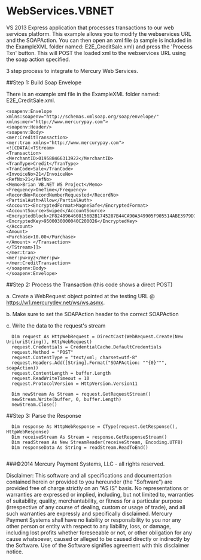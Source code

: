 ﻿WebServices.VBNET
====================

VS 2013 Express application that processes transactions to our web services platform.  This example allows you to modify the webservices URL and the SOAPAction.  You can then open an xml file (a sample is included in the ExampleXML folder named:  E2E_CreditSale.xml) and press the 'Process Txn' button.  This will POST the loaded xml to the webservices URL using the soap action specified.

3 step process to integrate to Mercury Web Services.

##Step 1: Build Soap Envelope

There is an example xml file in the ExampleXML folder named:  E2E_CreditSale.xml.
  
```
<soapenv:Envelope xmlns:soapenv="http://schemas.xmlsoap.org/soap/envelope/" xmlns:mer="http://www.mercurypay.com">
<soapenv:Header/>
<soapenv:Body>
<mer:CreditTransaction>
<mer:tran xmlns="http://www.mercurypay.com">
<![CDATA[<TStream> 
<Transaction> 
<MerchantID>019588466313922</MerchantID> 
<TranType>Credit</TranType> 
<TranCode>Sale</TranCode> 
<InvoiceNo>21</InvoiceNo> 
<RefNo>21</RefNo> 
<Memo>Brian VB.NET WS Project</Memo> 
<Frequency>OneTime</Frequency> 
<RecordNo>RecordNumberRequested</RecordNo> 
<PartialAuth>Allow</PartialAuth> 
<Account><EncryptedFormat>MagneSafe</EncryptedFormat> 
<AccountSource>Swiped</AccountSource> 
<EncryptedBlock>2F8248964608156B2B1745287B44CA90A349905F905514ABE3979D7957F13804705684B1C9D5641C</EncryptedBlock> 
<EncryptedKey>9500030000040C200026</EncryptedKey> 
</Account> 
<Amount> 
<Purchase>10.00</Purchase> 
</Amount> </Transaction> 
</TStream>]]>
</mer:tran>
<mer:pw>xyz</mer:pw>
</mer:CreditTransaction>
</soapenv:Body>
</soapenv:Envelope>

```
  
##Step 2: Process the Transaction (this code shows a direct POST)

a. Create a WebRequest object pointed at the testing URL @ https://w1.mercurydev.net/ws/ws.asmx.

b. Make sure to set the SOAPAction header to the correct SOAPAction

c. Write the data to the request's stream

```
  Dim request As HttpWebRequest = DirectCast(WebRequest.Create(New Uri(uriString)), HttpWebRequest)
  request.Credentials = CredentialCache.DefaultCredentials
  request.Method = "POST"
  request.ContentType = "text/xml; charset=utf-8"
  request.Headers.Add([String].Format("SOAPAction: ""{0}""", soapAction))
  request.ContentLength = buffer.Length
  request.ReadWriteTimeout = 10
  request.ProtocolVersion = HttpVersion.Version11
  
  Dim newStream As Stream = request.GetRequestStream()
  newStream.Write(buffer, 0, buffer.Length)
  newStream.Close()
```

##Step 3: Parse the Response


```
  Dim response As HttpWebResponse = CType(request.GetResponse(), HttpWebResponse)
  Dim receiveStream As Stream = response.GetResponseStream()
  Dim readStream As New StreamReader(receiveStream, Encoding.UTF8)
  Dim responseData As String = readStream.ReadToEnd()
  
```

###©2014 Mercury Payment Systems, LLC - all rights reserved.

Disclaimer:
This software and all specifications and documentation contained herein or provided to you hereunder (the "Software") are provided free of charge strictly on an "AS IS" basis. No representations or warranties are expressed or implied, including, but not limited to, warranties of suitability, quality, merchantability, or fitness for a particular purpose (irrespective of any course of dealing, custom or usage of trade), and all such warranties are expressly and specifically disclaimed. Mercury Payment Systems shall have no liability or responsibility to you nor any other person or entity with respect to any liability, loss, or damage, including lost profits whether foreseeable or not, or other obligation for any cause whatsoever, caused or alleged to be caused directly or indirectly by the Software. Use of the Software signifies agreement with this disclaimer notice.
